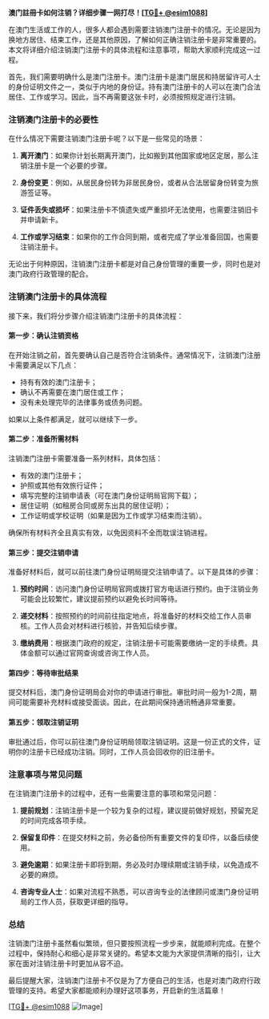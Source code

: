 **澳门註冊卡如何注销？详细步骤一网打尽！[[TG💪+ @esim1088](https://t.me/s/esim1088)]**

在澳门生活或工作的人，很多人都会遇到需要注销澳门注册卡的情况。无论是因为换地方居住、结束工作，还是其他原因，了解如何正确注销注册卡是非常重要的。本文将详细介绍注销澳门注册卡的具体流程和注意事项，帮助大家顺利完成这一过程。

首先，我们需要明确什么是澳门注册卡。澳门注册卡是澳门居民和持居留许可人士的身份证明文件之一，类似于内地的身份证。持有澳门注册卡的人可以在澳门合法居住、工作或学习。因此，当不再需要这张卡时，必须按照规定进行注销。

### 注销澳门注册卡的必要性

在什么情况下需要注销澳门注册卡呢？以下是一些常见的场景：

1. **离开澳门**：如果你计划长期离开澳门，比如搬到其他国家或地区定居，那么注销注册卡是一个必要的步骤。
   
2. **身份变更**：例如，从居民身份转为非居民身份，或者从合法居留身份转变为旅游签证等。

3. **证件丢失或损坏**：如果注册卡不慎遗失或严重损坏无法使用，也需要注销旧卡并申请新卡。

4. **工作或学习结束**：如果你的工作合同到期，或者完成了学业准备回国，也需要注销注册卡。

无论出于何种原因，注销澳门注册卡都是对自己身份管理的重要一步，同时也是对澳门政府行政管理的配合。

### 注销澳门注册卡的具体流程

接下来，我们将分步骤介绍注销澳门注册卡的具体流程：

#### 第一步：确认注销资格

在开始注销之前，首先要确认自己是否符合注销条件。通常情况下，注销澳门注册卡需要满足以下几点：
- 持有有效的澳门注册卡；
- 确认不再需要在澳门居住或工作；
- 没有未处理完毕的法律事务或债务问题。

如果以上条件都满足，就可以继续下一步。

#### 第二步：准备所需材料

注销澳门注册卡需要准备一系列材料，具体包括：
- 有效的澳门注册卡；
- 护照或其他有效旅行证件；
- 填写完整的注销申请表（可在澳门身份证明局官网下载）；
- 居住证明（如租房合同或房东出具的居住证明）；
- 工作证明或学校证明（如果是因为工作或学习结束而注销）。

确保所有材料齐全且真实有效，以免因资料不全而耽误注销进程。

#### 第三步：提交注销申请

准备好材料后，就可以前往澳门身份证明局提交注销申请了。以下是具体的步骤：
1. **预约时间**：访问澳门身份证明局官网或拨打官方电话进行预约。由于注销业务可能会比较繁忙，建议提前预约以避免长时间等待。
   
2. **递交材料**：按照预约的时间前往指定地点，将准备好的材料交给工作人员审核。工作人员会对材料进行核验，并告知后续步骤。

3. **缴纳费用**：根据澳门政府的规定，注销注册卡可能需要缴纳一定的手续费。具体金额可以通过官网查询或咨询工作人员。

#### 第四步：等待审批结果

提交材料后，澳门身份证明局会对你的申请进行审批。审批时间一般为1-2周，期间可能需要补充材料或接受面谈。因此，在此期间保持通讯畅通非常重要。

#### 第五步：领取注销证明

审批通过后，你可以前往澳门身份证明局领取注销证明。这是一份正式的文件，证明你的注册卡已经成功注销。同时，工作人员会回收你的旧注册卡。

### 注意事项与常见问题

在注销澳门注册卡的过程中，还有一些需要注意的事项和常见问题：

1. **提前规划**：注销注册卡是一个较为复杂的过程，建议提前做好规划，预留充足的时间完成各项手续。

2. **保留复印件**：在提交材料之前，务必备份所有重要文件的复印件，以备后续使用。

3. **避免逾期**：如果注册卡即将到期，务必及时办理续期或注销手续，以免造成不必要的麻烦。

4. **咨询专业人士**：如果对流程不熟悉，可以咨询专业的法律顾问或澳门身份证明局的工作人员，获取更详细的指导。

### 总结

注销澳门注册卡虽然看似繁琐，但只要按照流程一步步来，就能顺利完成。在整个过程中，保持耐心和细心是非常关键的。希望本文能为大家提供清晰的指引，让大家在面对注销注册卡时更加从容不迫。

最后提醒大家，注销澳门注册卡不仅是为了方便自己的生活，也是对澳门政府行政管理的支持。希望大家都能顺利办理好这项事务，开启新的生活篇章！

[[TG💪+ @esim1088](https://t.me/s/esim1088) ![Image](https://i.postimg.cc/4NQfJmqS/Snipaste-2025-05-13-00-14-12.png)]